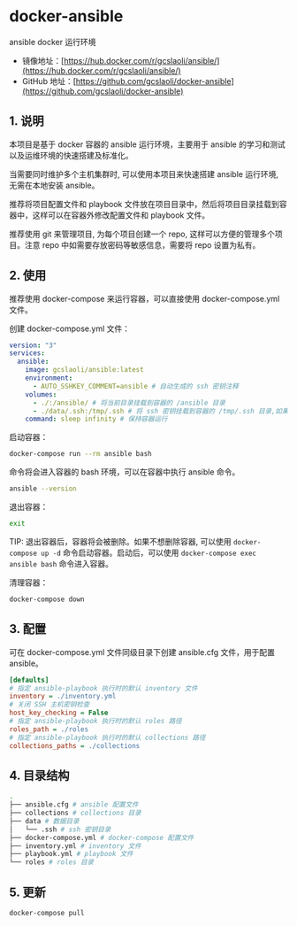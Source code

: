 # docker-ansible

ansible docker 运行环境

- 镜像地址：[https://hub.docker.com/r/gcslaoli/ansible/](https://hub.docker.com/r/gcslaoli/ansible/)
- GitHub 地址：[https://github.com/gcslaoli/docker-ansible](https://github.com/gcslaoli/docker-ansible)

## 1. 说明

本项目是基于 docker 容器的 ansible 运行环境，主要用于 ansible 的学习和测试以及运维环境的快速搭建及标准化。

当需要同时维护多个主机集群时, 可以使用本项目来快速搭建 ansible 运行环境, 无需在本地安装 ansible。

推荐将项目配置文件和 playbook 文件放在项目目录中，然后将项目目录挂载到容器中，这样可以在容器外修改配置文件和 playbook 文件。

推荐使用 git 来管理项目, 为每个项目创建一个 repo, 这样可以方便的管理多个项目。注意 repo 中如需要存放密码等敏感信息，需要将 repo 设置为私有。

## 2. 使用

推荐使用 docker-compose 来运行容器，可以直接使用 docker-compose.yml 文件。

创建 docker-compose.yml 文件：

```yaml
version: "3"
services:
  ansible:
    image: gcslaoli/ansible:latest
    environment:
      - AUTO_SSHKEY_COMMENT=ansible # 自动生成的 ssh 密钥注释
    volumes:
      - ./:/ansible/ # 将当前目录挂载到容器的 /ansible 目录
      - ./data/.ssh:/tmp/.ssh # 将 ssh 密钥挂载到容器的 /tmp/.ssh 目录,如果本地目录为空, 将会自动生成密钥
    command: sleep infinity # 保持容器运行
```

启动容器：

```bash
docker-compose run --rm ansible bash
```

命令将会进入容器的 bash 环境，可以在容器中执行 ansible 命令。

```bash
ansible --version
```

退出容器：

```bash
exit
```

TIP: 退出容器后，容器将会被删除。如果不想删除容器, 可以使用 `docker-compose up -d` 命令启动容器。启动后，可以使用 `docker-compose exec ansible bash` 命令进入容器。

清理容器：

```bash
docker-compose down
```

## 3. 配置

可在 docker-compose.yml 文件同级目录下创建 ansible.cfg 文件，用于配置 ansible。

```ini
[defaults]
# 指定 ansible-playbook 执行时的默认 inventory 文件
inventory = ./inventory.yml
# 关闭 SSH 主机密钥检查
host_key_checking = False
# 指定 ansible-playbook 执行时的默认 roles 路径
roles_path = ./roles
# 指定 ansible-playbook 执行时的默认 collections 路径
collections_paths = ./collections

```

## 4. 目录结构

```bash
.
├── ansible.cfg # ansible 配置文件
├── collections # collections 目录
├── data # 数据目录
│   └── .ssh # ssh 密钥目录
├── docker-compose.yml # docker-compose 配置文件
├── inventory.yml # inventory 文件
├── playbook.yml # playbook 文件
└── roles # roles 目录
```

## 5. 更新

```bash
docker-compose pull
```

